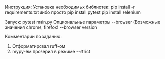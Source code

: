 Инструкция:
Установка необходимых библиотек: 
pip install -r requirements.txt
либо просто 
pip install pytest
pip install selenium

Запуск:
pytest main.py
Опциональные параметры 
--browser
(Возможные значения chrome, firefox)
--browser_version

Комментарии по заданию:
1. Отформатировал ruff-ом
2. mypy-ём проверил в режиме --strict
